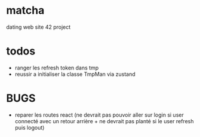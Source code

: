 # matcha
dating web site 42 project 

# todos

- ranger les refresh token dans tmp
- reussir a initialiser la classe TmpMan via zustand

# BUGS

- reparer les routes react (ne devrait pas pouvoir aller sur login si user connecté avec un retour arrière + ne devrait pas planté si le user refresh puis logout)
